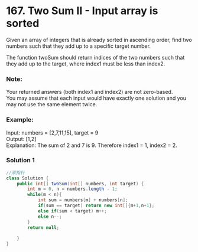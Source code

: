 # 167. Two Sum II - Input array is sorted

Given an array of integers that is already sorted in ascending order, find two numbers such that they add up to a specific target number.

The function twoSum should return indices of the two numbers such that they add up to the target, where index1 must be less than index2.

### Note:

Your returned answers (both index1 and index2) are not zero-based.   
You may assume that each input would have exactly one solution and you may not use the same element twice.   

### Example:

Input: numbers = [2,7,11,15], target = 9   
Output: [1,2]   
Explanation: The sum of 2 and 7 is 9. Therefore index1 = 1, index2 = 2.   

### Solution 1
```java
//双指针
class Solution {
    public int[] twoSum(int[] numbers, int target) {
        int m = 0, n = numbers.length - 1;
        while(m < n){
            int sum = numbers[m] + numbers[n];
            if(sum == target) return new int[]{m+1,n+1};
            else if(sum < target) m++;
            else n--;
        }
        return null;
        
    }
}
```
